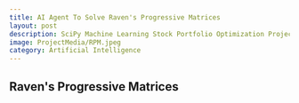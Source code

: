 ```yaml
---
title: AI Agent To Solve Raven's Progressive Matrices
layout: post
description: SciPy Machine Learning Stock Portfolio Optimization Project
image: ProjectMedia/RPM.jpeg
category: Artificial Intelligence
---
```


## Raven's Progressive Matrices
